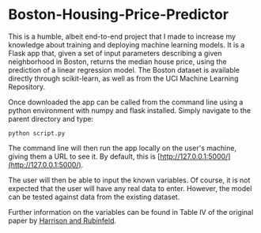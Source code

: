 # Boston-Housing-Price-Predictor
This is a humble, albeit end-to-end project that I made to increase my knowledge about training and deploying machine learning models. It is a Flask app that, given a set of input parameters describing a given neighborhood in Boston, returns the median house price, using the prediction of a linear regression model. The Boston dataset is available directly through scikit-learn, as well as from the UCI Machine Learning Repository.

Once downloaded the app can be called from the command line using a python environment with numpy and flask installed. Simply navigate to the parent directory and type:
```
python script.py
```
The command line will then run the app locally on the user's machine, giving them a URL to see it. By default, this is
[http://127.0.0.1:5000/](http://127.0.0.1:5000/).

The user will then be able to input the known variables. Of course, it is not expected that the user will have any real data to enter. However, the model can be tested against data from the existing dataset.

Further information on the variables can be found in Table IV of the original paper by [Harrison and Rubinfeld](https://www.researchgate.net/publication/4974606_Hedonic_housing_prices_and_the_demand_for_clean_air).

